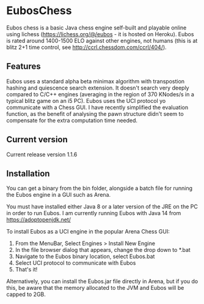 # EubosChess
Eubos chess is a basic Java chess engine self-built and playable online using lichess (https://lichess.org/@/eubos - it is hosted on Heroku). Eubos is rated around 1400-1500 ELO against other engines, not humans (this is at blitz 2+1 time control, see  http://ccrl.chessdom.com/ccrl/404/).

## Features
Eubos uses a standard alpha beta minimax algorithm with transpostion hashing and quiescence search extension. It doesn't search very deeply compared to C/C++ engines (averaging in the region of 370 KNodes/s in a typical blitz game on an i5 PC). Eubos uses the UCI protocol yo communicate with a Chess GUI. I have recently simplified the evaluation function, as the benefit of analysing the pawn structure didn't seem to compensate for the extra computation time needed.

## Current version
Current release version 1.1.6

## Installation
You can get a binary from the bin folder, alongside a batch file for running the Eubos engine in a GUI such as Arena.

You must have installed either Java 8 or a later version of the JRE on the PC in order to run Eubos. I am currently running Eubos with Java 14 from https://adoptopenjdk.net/

To install Eubos as a UCI engine in the popular Arena Chess GUI:

1. From the MenuBar, Select Engines > Install New Engine
2. In the file browser dialog that appears, change the drop down to *.bat
3. Navigate to the Eubos binary location, select Eubos.bat
4. Select UCI protocol to communicate with Eubos
5. That's it!

Alternatively, you can install the Eubos.jar file directly in Arena, but if you do this, be aware that the memory allocated to the JVM and Eubos will be capped to 2GB.
